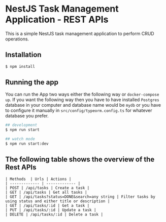 # NestJS Task Management Application - REST APIs

This is a simple NestJS task management application to perform CRUD operations.

## Installation

```bash
$ npm install
```

## Running the app

You can run the App two ways either the following way or `docker-compose up`. If you want the following way then you have to have installed `Postgres` database in your computer and database name would be `mydb` or you have to configure it manually in `src/config/typeorm.config.ts` for whatever database you prefer.

```bash
## development
$ npm run start

## watch mode
$ npm run start:dev

```
## The following table shows the overview of the Rest APIs

```
| Methods  | Urls | Actions |
| ------------- | ------------- |
| POST | /api/tasks | Create a task |
| GET | /api/tasks | Get all tasks |
| GET | /api/tasks?status=DONE&search=any string | Filter tasks by using status and either title or description |
| GET | /api/tasks/:id | Get a task |
| PUT | /api/tasks/:id | Update a task |
| DELETE | /api/tasks/:id | Delete a task |

```